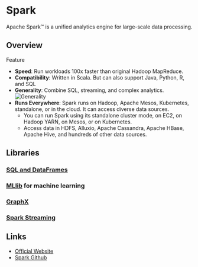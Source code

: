 # Spark

Apache Spark™ is a unified analytics engine for large-scale data processing.

## Overview

Feature

* **Speed**: Run workloads 100x faster than original Hadoop MapReduce.
* **Compatibility**: Written in Scala. But can also support Java, Python, R, and SQL
* **Generality**: Combine SQL, streaming, and complex analytics.
    ![Generality](https://spark.apache.org/images/spark-stack.png)
* **Runs Everywhere**: Spark runs on Hadoop, Apache Mesos, Kubernetes, standalone, or in the cloud. It can access diverse data sources.
    * You can run Spark using its standalone cluster mode, on EC2, on Hadoop YARN, on Mesos, or on Kubernetes.
    * Access data in HDFS, Alluxio, Apache Cassandra, Apache HBase, Apache Hive, and hundreds of other data sources.

## Libraries

### [SQL and DataFrames](https://spark.apache.org/sql/)

### [MLlib](https://spark.apache.org/mllib/) for machine learning 

### [GraphX](https://spark.apache.org/graphx/)

### [Spark Streaming](https://spark.apache.org/streaming/)

## Links

* [Official Website](https://spark.apache.org/)
* [Spark Github](https://github.com/apache/spark)
